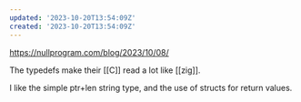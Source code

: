 ```yaml
---
updated: '2023-10-20T13:54:09Z'
created: '2023-10-20T13:54:09Z'
---
```

https://nullprogram.com/blog/2023/10/08/

The typedefs make their [[C]] read a lot like [[zig]].

I like the simple ptr+len string type, and the use of structs for return values.